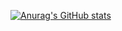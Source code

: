 [![Anurag's GitHub stats](https://github-readme-stats.vercel.app/api?username=crouch86)](https://github.com/anuraghazra/github-readme-stats)
